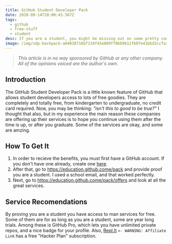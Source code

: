 ```yaml
---
title: GitHub Student Developer Pack
date: 2020-09-14T20:00:43.567Z
tags:
  - github
  - free-stuff
  - student
desc: If you are a student, you might be missing out on some pretty cool free stuff!
image: /img/sdp-backpack-a64038716bf134f45e809ff86b9611fb97e41bbd2ccfa3181da73cf164d3c200.png
---
```

> *This article is in no way sponsored by GitHub or any other company. All of the opinions voiced are the author's own.*

## Introduction

The GitHub Student Developer Pack is a little known feature of GitHub that allows student developers access to lots of free goodies. They are completely and totally free, from kindergarten to undergraduate, no credit card required. Now, you may be thinking: *"isn't this to good to be true?"* I thought that also, but in my experience the main reason these companies are offering up their services is to hope you continue using them after the time is up, or after you graduate.
Some of the services are okay, and some are amzing. 

## How To Get It

1. In order to recieve the benefits, you must first have a GitHub account. If you don't have one already, create one [here](https://github.com/).
2. After that, go to <https://education.github.come/pack> and provide proof you are a student. I used a school email, and that worked perfectly.
3. Next, go to <https://education.github.come/pack/offers> and look at all the great services.

## Service Recomendations

By proving you are a student you have access to man services for free. Some of them are for as long as you are a student, some are year long trials. Among these is GitHub Pro, which lets you have unlimited private repos, and a nice badge for your profile. 
Also, [Repl.It](https://repl.it/upgrade/cwi) `<- WARNING: Affiliate Link` has a free "Hacker Plan" subscription.

